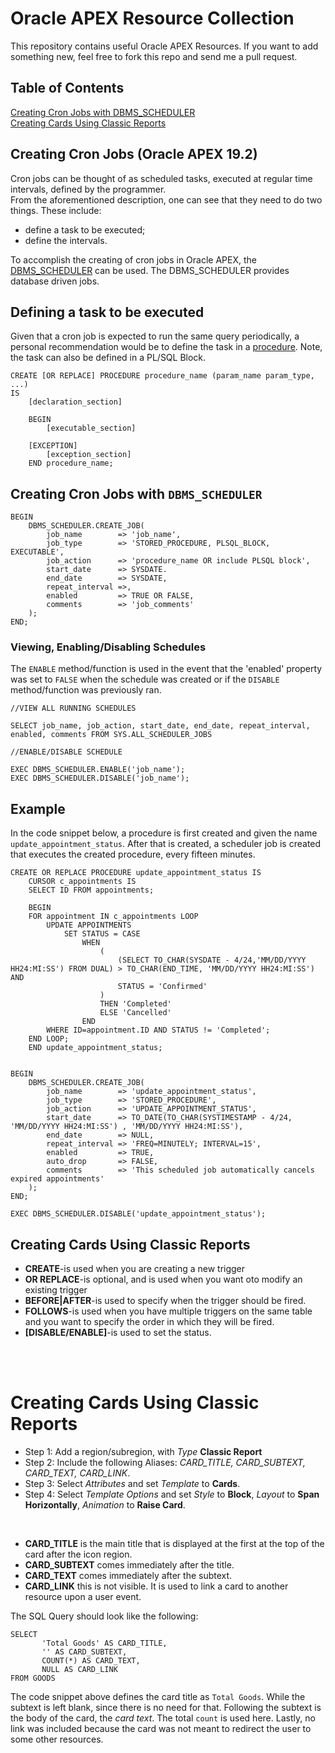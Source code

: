 # Oracle APEX Resource Collection

This repository contains useful Oracle APEX Resources. If you want to add something new, feel free to fork this repo and send me a pull request.

## Table of Contents

[Creating Cron Jobs with DBMS_SCHEDULER](#cron-jobs) <br/>
[Creating Cards Using Classic Reports](#classic-report-cards)

## Creating Cron Jobs (Oracle APEX 19.2)

Cron jobs can be thought of as scheduled tasks, executed at regular time intervals, defined by the programmer. <br/> From the aforementioned description, one can see that they need to do two things. These include:

- define a task to be executed;
- define the intervals. <br/>

To accomplish the creating of cron jobs in Oracle APEX, the [DBMS_SCHEDULER](https://docs.oracle.com/database/121/ARPLS/d_sched.htm) can be used. The DBMS_SCHEDULER provides database driven jobs. <br/>

## Defining a task to be executed

Given that a cron job is expected to run the same query periodically, a personal recommendation would be to define the task in a [procedure](https://docs.oracle.com/database/apex-18.1/AEUTL/managing-procedures.htm#AEUTL149). Note, the task can also be defined in a PL/SQL Block.

```
CREATE [OR REPLACE] PROCEDURE procedure_name (param_name param_type, ...)
IS
    [declaration_section]

    BEGIN
        [executable_section]

    [EXCEPTION]
        [exception_section]
    END procedure_name;
```

## <a id="cron-jobs">Creating Cron Jobs with `DBMS_SCHEDULER`</a>

```
BEGIN
    DBMS_SCHEDULER.CREATE_JOB(
        job_name        => 'job_name',
        job_type        => 'STORED_PROCEDURE, PLSQL_BLOCK, EXECUTABLE',
        job_action      => 'procedure_name OR include PLSQL block',
        start_date      => SYSDATE.
        end_date        => SYSDATE,
        repeat_interval =>,
        enabled         => TRUE OR FALSE,
        comments        => 'job_comments'
    );
END;

```

### Viewing, Enabling/Disabling Schedules

The `ENABLE` method/function is used in the event that the 'enabled' property was set to `FALSE` when the schedule was created or if the `DISABLE` method/function was previously ran.

```
//VIEW ALL RUNNING SCHEDULES

SELECT job_name, job_action, start_date, end_date, repeat_interval, enabled, comments FROM SYS.ALL_SCHEDULER_JOBS

//ENABLE/DISABLE SCHEDULE

EXEC DBMS_SCHEDULER.ENABLE('job_name');
EXEC DBMS_SCHEDULER.DISABLE('job_name');
```

## Example

In the code snippet below, a procedure is first created and given the name `update_appointment_status`. After that is created, a scheduler job is created that executes the created procedure, every fifteen minutes.

```
CREATE OR REPLACE PROCEDURE update_appointment_status IS
    CURSOR c_appointments IS
    SELECT ID FROM appointments;

    BEGIN
    FOR appointment IN c_appointments LOOP
        UPDATE APPOINTMENTS
            SET STATUS = CASE
                WHEN
                    (
                        (SELECT TO_CHAR(SYSDATE - 4/24,'MM/DD/YYYY HH24:MI:SS') FROM DUAL) > TO_CHAR(END_TIME, 'MM/DD/YYYY HH24:MI:SS') AND
                        STATUS = 'Confirmed'
                    )
                    THEN 'Completed'
                    ELSE 'Cancelled'
                END
        WHERE ID=appointment.ID AND STATUS != 'Completed';
    END LOOP;
    END update_appointment_status;


BEGIN
    DBMS_SCHEDULER.CREATE_JOB(
        job_name        => 'update_appointment_status',
        job_type        => 'STORED_PROCEDURE',
        job_action      => 'UPDATE_APPOINTMENT_STATUS',
        start_date      => TO_DATE(TO_CHAR(SYSTIMESTAMP - 4/24, 'MM/DD/YYYY HH24:MI:SS') , 'MM/DD/YYYY HH24:MI:SS'),
        end_date        => NULL,
        repeat_interval => 'FREQ=MINUTELY; INTERVAL=15',
        enabled         => TRUE,
        auto_drop       => FALSE,
        comments        => 'This scheduled job automatically cancels expired appointments'
    );
END;

EXEC DBMS_SCHEDULER.DISABLE('update_appointment_status');

```

## <a id="classic-report-cards">Creating Cards Using Classic Reports</a>

- **CREATE**-is used when you are creating a new trigger
- **OR REPLACE**-is optional, and is used when you want oto modify an existing trigger
- **BEFORE|AFTER**-is used to specify when the trigger should be fired.
- **FOLLOWS**-is used when you have multiple triggers on the same table and you want to specify the order in which they will be fired.
- **[DISABLE/ENABLE]**-is used to set the status.

<br/><br/>

# Creating Cards Using Classic Reports

- Step 1: Add a region/subregion, with _Type_ **Classic Report**
- Step 2: Include the following Aliases: _CARD_TITLE, CARD_SUBTEXT, CARD_TEXT, CARD_LINK_.
- Step 3: Select _Attributes_ and set _Template_ to **Cards**.
- Step 4: Select _Template Options_ and set _Style_ to **Block**, _Layout_ to **Span Horizontally**, _Animation_ to **Raise Card**.

<br/>

- **CARD_TITLE** is the main title that is displayed at the first at the top of the card after the icon region.
- **CARD_SUBTEXT** comes immediately after the title.
- **CARD_TEXT** comes immediately after the subtext.
- **CARD_LINK** this is not visible. It is used to link a card to another resource upon a user event.

The SQL Query should look like the following:

```
SELECT
       'Total Goods' AS CARD_TITLE,
       '' AS CARD_SUBTEXT,
       COUNT(*) AS CARD_TEXT,
       NULL AS CARD_LINK
FROM GOODS
```

The code snippet above defines the card title as `Total Goods`. While the subtext is left blank, since there is no need for that. Following the subtext is the body of the card, the _card text_. The total `count` is used here. Lastly, no link was included because the card was not meant to redirect the user to some other resources.
